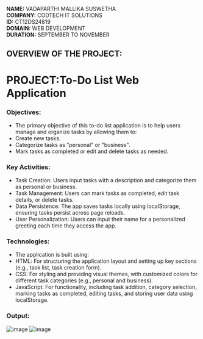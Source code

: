 **NAME:** VADAPARTHI MALLIKA SUSWETHA  
**COMPANY:** CODTECH IT SOLUTIONS  
**ID:** CT12DS24819  
**DOMAIN:** WEB DEVELOPMENT  
**DURATION:** SEPTEMBER TO NOVEMBER  

## OVERVIEW OF THE PROJECT:
# PROJECT:To-Do List Web Application
###  Objectives:
* The primary objective of this to-do list application is to help users manage and organize tasks by allowing them to:
* Create new tasks.
* Categorize tasks as "personal" or "business".
* Mark tasks as completed or edit and delete tasks as needed.
### Key Activities:
* Task Creation: Users input tasks with a description and categorize them as personal or business.
* Task Management: Users can mark tasks as completed, edit task details, or delete tasks.
* Data Persistence: The app saves tasks locally using localStorage, ensuring tasks persist across page reloads.
* User Personalization: Users can input their name for a personalized greeting each time they access the app.
### Technologies:
* The application is built using:
* HTML: For structuring the application layout and setting up key sections (e.g., task list, task creation form).
* CSS: For styling and providing visual themes, with customized colors for different task categories (e.g., personal and business).
* JavaScript: For functionality, including task addition, category selection, marking tasks as completed, editing tasks, and storing user data using localStorage.
### Output:
![image](https://github.com/user-attachments/assets/8e1e371f-eb15-49d5-932b-b3b33307f1b0)
![image](https://github.com/user-attachments/assets/a4846b36-85c1-4aed-9505-e11bb0af44dc)



